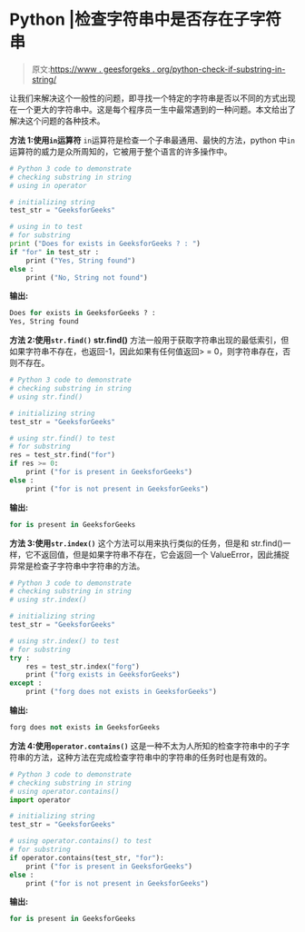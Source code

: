 # Python |检查字符串中是否存在子字符串

> 原文:[https://www . geesforgeks . org/python-check-if-substring-in-string/](https://www.geeksforgeeks.org/python-check-if-substring-present-in-string/)

让我们来解决这个一般性的问题，即寻找一个特定的字符串是否以不同的方式出现在一个更大的字符串中。这是每个程序员一生中最常遇到的一种问题。本文给出了解决这个问题的各种技术。

**方法 1:使用`in`运算符**
`in`运算符是检查一个子串最通用、最快的方法，python 中`in`运算符的威力是众所周知的，它被用于整个语言的许多操作中。

```py
# Python 3 code to demonstrate 
# checking substring in string
# using in operator

# initializing string 
test_str = "GeeksforGeeks"

# using in to test
# for substring
print ("Does for exists in GeeksforGeeks ? : ")
if "for" in test_str :
    print ("Yes, String found")
else : 
    print ("No, String not found")
```

**输出:**

```py
Does for exists in GeeksforGeeks ? : 
Yes, String found

```

**方法 2:使用`str.find()`**
**str.find()** 方法一般用于获取字符串出现的最低索引，但如果字符串不存在，也返回-1，因此如果有任何值返回> = 0，则字符串存在，否则不存在。

```py
# Python 3 code to demonstrate 
# checking substring in string
# using str.find()

# initializing string 
test_str = "GeeksforGeeks"

# using str.find() to test
# for substring
res = test_str.find("for")
if res >= 0:
    print ("for is present in GeeksforGeeks")
else :
    print ("for is not present in GeeksforGeeks")
```

**输出:**

```py
for is present in GeeksforGeeks

```

**方法 3:使用`str.index()`**
这个方法可以用来执行类似的任务，但是和 str.find()一样，它不返回值，但是如果字符串不存在，它会返回一个 ValueError，因此捕捉异常是检查子字符串中字符串的方法。

```py
# Python 3 code to demonstrate 
# checking substring in string
# using str.index()

# initializing string 
test_str = "GeeksforGeeks"

# using str.index() to test
# for substring
try : 
    res = test_str.index("forg")
    print ("forg exists in GeeksforGeeks")
except :
    print ("forg does not exists in GeeksforGeeks")
```

**输出:**

```py
forg does not exists in GeeksforGeeks

```

**方法 4:使用`operator.contains()`**
这是一种不太为人所知的检查字符串中的子字符串的方法，这种方法在完成检查字符串中的字符串的任务时也是有效的。

```py
# Python 3 code to demonstrate 
# checking substring in string
# using operator.contains()
import operator

# initializing string 
test_str = "GeeksforGeeks"

# using operator.contains() to test
# for substring
if operator.contains(test_str, "for"):
    print ("for is present in GeeksforGeeks")
else :
    print ("for is not present in GeeksforGeeks")
```

**输出:**

```py
for is present in GeeksforGeeks

```